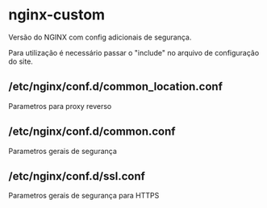 # nginx-custom
Versão do NGINX com config adicionais de segurança.

Para utilização é necessário passar o "include" no arquivo de configuração do site.

## /etc/nginx/conf.d/common_location.conf
Parametros para proxy reverso

## /etc/nginx/conf.d/common.conf
Parametros gerais de segurança

## /etc/nginx/conf.d/ssl.conf
Parametros gerais de segurança para HTTPS
